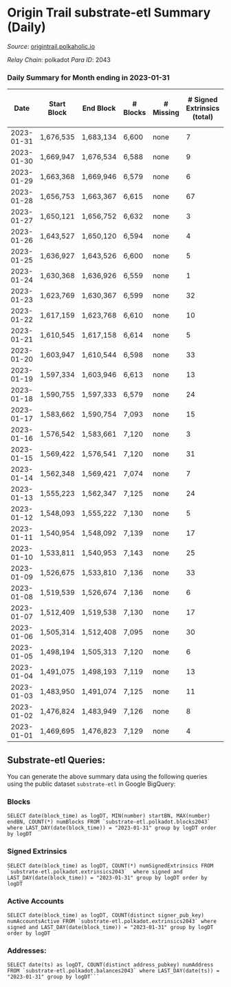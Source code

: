 # Origin Trail substrate-etl Summary (Daily)

_Source_: [origintrail.polkaholic.io](https://origintrail.polkaholic.io)

*Relay Chain*: polkadot
*Para ID*: 2043



### Daily Summary for Month ending in 2023-01-31


| Date | Start Block | End Block | # Blocks | # Missing | # Signed Extrinsics (total) | # Active Accounts | # Addresses with Balances | # Events | # Transfers | # XCM Transfers In | # XCM Transfers Out |
| ---- | ----------- | --------- | -------- | --------- | --------------------------- | ----------------- | ------------------------- | -------- | ----------- | ------------------ | ------------------- |
| 2023-01-31 | 1,676,535 | 1,683,134 | 6,600 | none  | 7 | 7 | 3,606 | 13,646 | 207  |   |   |
| 2023-01-30 | 1,669,947 | 1,676,534 | 6,588 | none  | 9 | 9 | 3,605 | 13,490 | 228  |   |   |
| 2023-01-29 | 1,663,368 | 1,669,946 | 6,579 | none  | 6 | 6 | 3,605 | 13,398 | 174  |   |   |
| 2023-01-28 | 1,656,753 | 1,663,367 | 6,615 | none  | 67 | 9 | 3,604 | 14,223 | 366  |   |   |
| 2023-01-27 | 1,650,121 | 1,656,752 | 6,632 | none  | 3 | 3 | 3,591 | 13,412 | 89  |   |   |
| 2023-01-26 | 1,643,527 | 1,650,120 | 6,594 | none  | 4 | 4 | 3,591 | 13,347 | 118  |   |   |
| 2023-01-25 | 1,636,927 | 1,643,526 | 6,600 | none  | 5 | 4 | 3,591 | 27,301 | 525  |   |   |
| 2023-01-24 | 1,630,368 | 1,636,926 | 6,559 | none  | 1 | 1 | 3,589 | 137,818 | 3,148  |   |   |
| 2023-01-23 | 1,623,769 | 1,630,367 | 6,599 | none  | 32 | 12 | 3,589 | 112,764 | 3,055  |   |   |
| 2023-01-22 | 1,617,159 | 1,623,768 | 6,610 | none  | 10 | 9 | 3,588 | 63,937 | 1,578  |   |   |
| 2023-01-21 | 1,610,545 | 1,617,158 | 6,614 | none  | 5 | 5 | 3,587 | 13,454 | 149  |   |   |
| 2023-01-20 | 1,603,947 | 1,610,544 | 6,598 | none  | 33 | 23 | 3,585 | 63,295 | 2,057  |   |   |
| 2023-01-19 | 1,597,334 | 1,603,946 | 6,613 | none  | 13 | 6 | 3,583 | 38,238 | 872  |   |   |
| 2023-01-18 | 1,590,755 | 1,597,333 | 6,579 | none  | 24 | 15 | 3,581 | 14,135 | 495  |   |   |
| 2023-01-17 | 1,583,662 | 1,590,754 | 7,093 | none  | 15 | 10 | 3,576 | 14,643 | 291  |   |   |
| 2023-01-16 | 1,576,542 | 1,583,661 | 7,120 | none  | 3 | 3 | 3,573 | 25,656 | 381  |   |   |
| 2023-01-15 | 1,569,422 | 1,576,541 | 7,120 | none  | 31 | 12 | 3,573 | 135,869 | 3,782  |   |   |
| 2023-01-14 | 1,562,348 | 1,569,421 | 7,074 | none  | 7 | 6 | 3,570 | 98,434 | 2,532  |   |   |
| 2023-01-13 | 1,555,223 | 1,562,347 | 7,125 | none  | 24 | 10 | 3,570 | 48,907 | 1,473  |   |   |
| 2023-01-12 | 1,548,093 | 1,555,222 | 7,130 | none  | 5 | 5 | 3,564 | 14,707 | 144  |   |   |
| 2023-01-11 | 1,540,954 | 1,548,092 | 7,139 | none  | 17 | 11 | 3,564 | 14,922 | 301  |   |   |
| 2023-01-10 | 1,533,811 | 1,540,953 | 7,143 | none  | 25 | 15 | 3,562 | 15,252 | 489  |   |   |
| 2023-01-09 | 1,526,675 | 1,533,810 | 7,136 | none  | 33 | 9 | 3,558 | 15,120 | 367  |   |   |
| 2023-01-08 | 1,519,539 | 1,526,674 | 7,136 | none  | 6 | 5 | 3,556 | 82,055 | 1,484  |   |   |
| 2023-01-07 | 1,512,409 | 1,519,538 | 7,130 | none  | 17 | 7 | 3,555 | 93,614 | 1,901  |   |   |
| 2023-01-06 | 1,505,314 | 1,512,408 | 7,095 | none  | 30 | 20 | 3,550 | 96,726 | 1,927  |   |   |
| 2023-01-05 | 1,498,194 | 1,505,313 | 7,120 | none  | 6 | 4 | 3,538 | 81,779 | 1,676  |   |   |
| 2023-01-04 | 1,491,075 | 1,498,193 | 7,119 | none  | 13 | 10 | 3,537 | 63,979 | 1,882  |   |   |
| 2023-01-03 | 1,483,950 | 1,491,074 | 7,125 | none  | 11 | 10 | 3,533 | 65,199 | 1,847  |   |   |
| 2023-01-02 | 1,476,824 | 1,483,949 | 7,126 | none  | 8 | 8 | 3,530 | 61,652 | 1,810  |   |   |
| 2023-01-01 | 1,469,695 | 1,476,823 | 7,129 | none  | 4 | 4 | 3,525 | 63,498 | 1,678  |   |   |

## Substrate-etl Queries:
You can generate the above summary data using the following queries using the public dataset `substrate-etl` in Google BigQuery:


### Blocks
```
SELECT date(block_time) as logDT, MIN(number) startBN, MAX(number) endBN, COUNT(*) numBlocks FROM `substrate-etl.polkadot.blocks2043`  where LAST_DAY(date(block_time)) = "2023-01-31" group by logDT order by logDT
```


### Signed Extrinsics
```
SELECT date(block_time) as logDT, COUNT(*) numSignedExtrinsics FROM `substrate-etl.polkadot.extrinsics2043`  where signed and LAST_DAY(date(block_time)) = "2023-01-31" group by logDT order by logDT
```


### Active Accounts
```
SELECT date(block_time) as logDT, COUNT(distinct signer_pub_key) numAccountsActive FROM `substrate-etl.polkadot.extrinsics2043` where signed and LAST_DAY(date(block_time)) = "2023-01-31" group by logDT order by logDT
```


### Addresses:
```
SELECT date(ts) as logDT, COUNT(distinct address_pubkey) numAddress FROM `substrate-etl.polkadot.balances2043` where LAST_DAY(date(ts)) = "2023-01-31" group by logDT```

